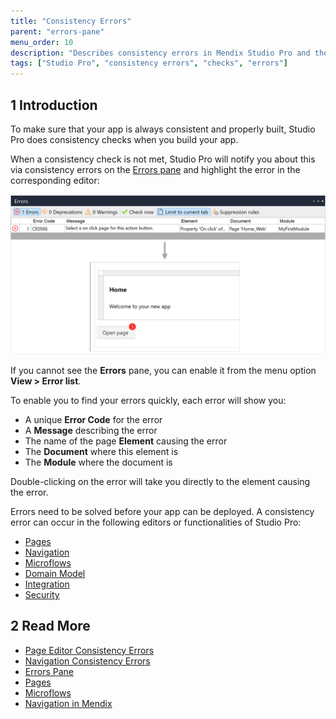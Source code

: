 ```yaml
---
title: "Consistency Errors"
parent: "errors-pane"
menu_order: 10
description: "Describes consistency errors in Mendix Studio Pro and the way to fix them."
tags: ["Studio Pro", "consistency errors", "checks", "errors"]
---
```


## 1 Introduction 

To make sure that your app is always consistent and properly built, Studio Pro does consistency checks when you build your app. 

When a consistency check is not met, Studio Pro will notify you about this via consistency errors on the [Errors pane](errors-pane) and highlight the error in the corresponding editor:

![Errors Pane](attachments/consistency-errors/errors-pane.png)

If you cannot see the **Errors** pane, you can enable it from the menu option **View > Error list**.

To enable you to find your errors quickly, each error will show you:

* A unique **Error Code** for the error
* A **Message** describing the error
* The name of the page **Element** causing the error
* The **Document** where this element is
* The **Module** where the document is

Double-clicking on the error will take you directly to the element causing the error.

Errors need to be solved before your app can be deployed. A consistency error can occur in the following editors or functionalities of Studio Pro:

* [Pages](consistency-errors-pages) 
* [Navigation](consistency-errors-navigation) 
* [Microflows](microflows)
* [Domain Model](domain-model)
* [Integration](integration)
* [Security](security)

##  2 Read More

* [Page Editor Consistency Errors](consistency-errors-pages)
* [Navigation Consistency Errors](consistency-errors-navigation)
* [Errors Pane](errors-pane)
* [Pages](pages)
* [Microflows](microflows) 
* [Navigation in Mendix](navigation)
